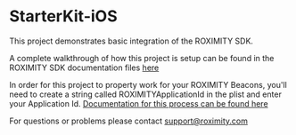 StarterKit-iOS
==============

This project demonstrates basic integration of the ROXIMITY SDK.

A complete walkthrough of how this project is setup can be found in the ROXIMITY SDK documentation files [here](http://roximity.github.io/ROXDOX/roxios_s_d_k.html)

In order for this project to property work for your ROXIMITY Beacons, you'll need to create a string called ROXIMITYApplicationId in the plist and enter your Application Id. [Documentation for this process can be found here](http://roximity.github.io/ROXDOX/roxios_s_d_k.html#appToken) 

For questions or problems please contact support@roximity.com
